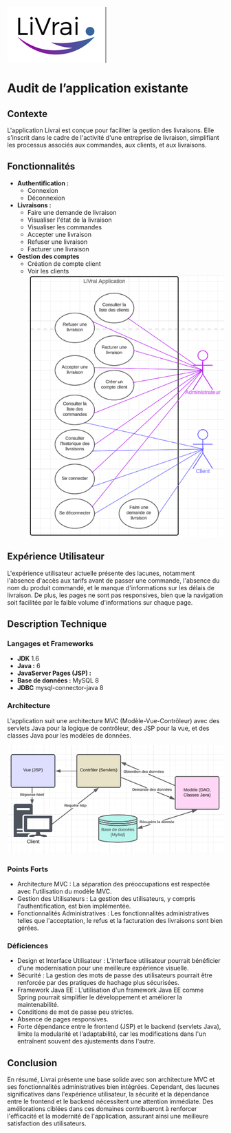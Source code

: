![Logo](logo.png)
# Audit de l’application existante

## Contexte
L'application Livrai est conçue pour faciliter la gestion des livraisons. Elle s'inscrit dans le cadre de l'activité d'une entreprise de livraison, simplifiant les processus associés aux commandes, aux clients, et aux livraisons.

## Fonctionnalités
- **Authentification :** 
  * Connexion
  * Déconnexion
- **Livraisons :** 
  * Faire une demande de livraison
  * Visualiser l'état de la livraison
  * Visualiser les commandes
  * Accepter une livraison
  * Refuser une livraison
  * Facturer une livraison
- **Gestion des comptes**
  * Création de compte client
  * Voir les clients
![use case](audit-use-cases.png)

## Expérience Utilisateur
L'expérience utilisateur actuelle présente des lacunes, notamment l'absence d'accès aux tarifs avant de passer une commande, l'absence du nom du produit commandé, et le manque d'informations sur les délais de livraison. De plus, les pages ne sont pas responsives, bien que la navigation soit facilitée par le faible volume d'informations sur chaque page.

## Description Technique

### Langages et Frameworks
- **JDK** 1.6
- **Java :** 6
- **JavaServer Pages (JSP) :**
- **Base de données :** MySQL 8
- **JDBC** mysql-connector-java 8

### Architecture
L'application suit une architecture MVC (Modèle-Vue-Contrôleur) avec des servlets Java pour la logique de contrôleur, des JSP pour la vue, et des classes Java pour les modèles de données.

![Schéma de l’architecture technique](schema-architecture-technique.png)

### Points Forts
- Architecture MVC : La séparation des préoccupations est respectée avec l'utilisation du modèle MVC.
- Gestion des Utilisateurs : La gestion des utilisateurs, y compris l'authentification, est bien implémentée.
- Fonctionnalités Administratives : Les fonctionnalités administratives telles que l'acceptation, le refus et la facturation des livraisons sont bien gérées.

### Déficiences
- Design et Interface Utilisateur : L'interface utilisateur pourrait bénéficier d'une modernisation pour une meilleure expérience visuelle.
- Sécurité : La gestion des mots de passe des utilisateurs pourrait être renforcée par des pratiques de hachage plus sécurisées.
- Framework Java EE : L'utilisation d'un framework Java EE comme Spring pourrait simplifier le développement et améliorer la maintenabilité.
- Conditions de mot de passe peu strictes.
- Absence de pages responsives.
- Forte dépendance entre le frontend (JSP) et le backend (servlets Java), limite la modularité et l'adaptabilité, car les modifications dans l'un entraînent souvent des ajustements dans l'autre.

## Conclusion
En résumé, Livrai présente une base solide avec son architecture MVC et ses fonctionnalités administratives bien intégrées. Cependant, des lacunes significatives dans l'expérience utilisateur, la sécurité et la dépendance entre le frontend et le backend nécessitent une attention immédiate. Des améliorations ciblées dans ces domaines contribueront à renforcer l'efficacité et la modernité de l'application, assurant ainsi une meilleure satisfaction des utilisateurs.
